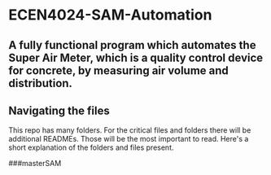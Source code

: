 # ECEN4024-SAM-Automation

## A fully functional program which automates the Super Air Meter, which is a quality control device for concrete, by measuring air volume and distribution. 


## Navigating the files

This repo has many folders. For the critical files and folders there will be additional READMEs. Those will be the most important to read. Here's a short explanation of the folders and files present.

###masterSAM
